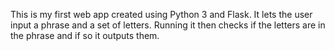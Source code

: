 This is my first web app created using Python 3 and Flask.
It lets the user input a phrase and a set of letters.
Running it then checks if the letters are in the phrase and if so it outputs them.